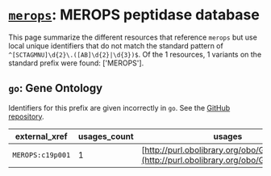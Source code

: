# [`merops`](https://bioregistry.io/merops): MEROPS peptidase database

This page summarize the different resources that reference `merops`
but use local unique identifiers that do not match the standard pattern of
`^[SCTAGMNU]\d{2}\.([AB]\d{2}|\d{3})$`. Of the 1 resources,
1 variants on the standard prefix were found: ['MEROPS'].

## `go`: Gene Ontology

Identifiers for this prefix are given incorrectly in `go`. See the [GitHub repository](https://github.com/geneontology/go-ontology).

| external_xref    |   usages_count | usages                                                                                 |
|------------------|----------------|----------------------------------------------------------------------------------------|
| `MEROPS:c19p001` |              1 | [http://purl.obolibrary.org/obo/GO_0008581](http://purl.obolibrary.org/obo/GO_0008581) |

